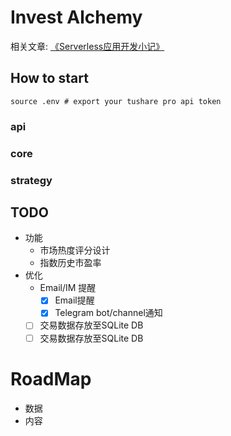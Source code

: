 # Invest Alchemy

相关文章: [《Serverless应用开发小记》](https://www.bmpi.dev/dev/guide-to-serverless/)

## How to start

```
source .env # export your tushare pro api token
```

### api

### core

### strategy

## TODO

- 功能
    - 市场热度评分设计
    - 指数历史市盈率
- 优化
    - Email/IM 提醒
        - [x] Email提醒
        - [x] Telegram bot/channel通知
    - [ ] 交易数据存放至SQLite DB
    - [ ] 交易数据存放至SQLite DB

# RoadMap

- 数据
- 内容